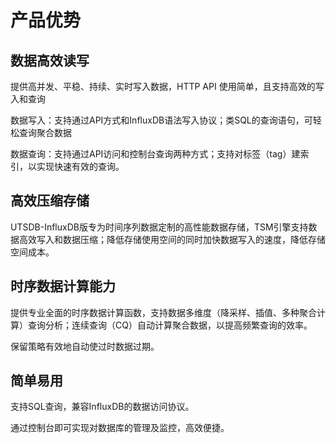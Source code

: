 # 产品优势

## 数据高效读写
 提供高并发、平稳、持续、实时写入数据，HTTP API 使用简单，且支持高效的写入和查询

 数据写入：支持通过API方式和InfluxDB语法写入协议；类SQL的查询语句，可轻松查询聚合数据
 
 数据查询：支持通过API访问和控制台查询两种方式；支持对标签（tag）建索引，以实现快速有效的查询。

## 高效压缩存储
 UTSDB-InfluxDB版专为时间序列数据定制的高性能数据存储，TSM引擎支持数据高效写入和数据压缩；降低存储使用空间的同时加快数据写入的速度，降低存储空间成本。

## 时序数据计算能力
 提供专业全面的时序数据计算函数，支持数据多维度（降采样、插值、多种聚合计算）查询分析；连续查询（CQ）自动计算聚合数据，以提高频繁查询的效率。
 
 保留策略有效地自动使过时数据过期。

## 简单易用
 支持SQL查询，兼容InfluxDB的数据访问协议。
 
 通过控制台即可实现对数据库的管理及监控，高效便捷。

